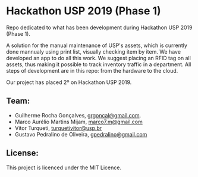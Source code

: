 # Hackathon USP 2019 (Phase 1)
Repo dedicated to what has been development during Hackathon USP 2019 (Phase 1). 

A solution for the manual maintenance of USP's assets, which is currently done mannualy using print list, visually checking item by item. We have developed an app to do all this work. We suggest placing an RFID tag on all assets, thus making it possible to track inventory traffic in a department. All steps of development are in this repo: from the hardware to the cloud.

Our project has placed 2º on Hackathon USP 2019.

## Team:

* Guilherme Rocha Gonçalves, grgoncal@gmail.com.
* Marco Aurélio Martins Mijam, marco7.m@gmail.com
* Vitor Turqueti, turquetivitor@usp.br
* Gustavo Pedralino de Oliveira, gpedralino@gmail.com

## License:

This project is licenced under the MIT Licence.
